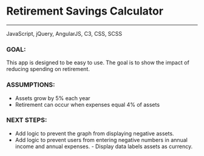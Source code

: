 # Retirement Savings Calculator
___

JavaScript, jQuery, AngularJS, C3, CSS, SCSS

### GOAL:
This app is designed to be easy to use. The goal is to show the impact of reducing spending on retirement.

### ASSUMPTIONS:
- Assets grow by 5% each year
- Retirement can occur when expenses equal 4% of assets


### NEXT STEPS:

- Add logic to prevent the graph from displaying negative assets.
- Add logic to prevent users from entering negative numbers in annual income and annual expenses. - Display data labels assets as currency.
